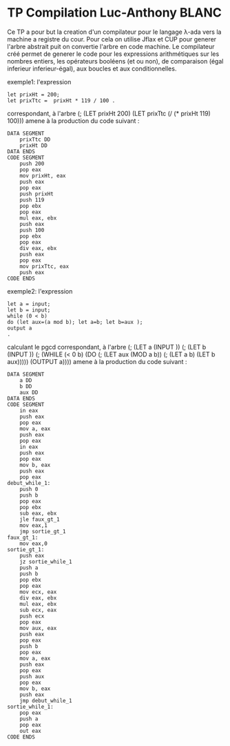 # TP Compilation Luc-Anthony BLANC

Ce TP a pour but la creation d'un compilateur pour le langage λ-ada vers la machine a registre du cour.
Pour cela on utilise Jflax et CUP pour generer l'arbre abstrait puit on convertie l'arbre en code machine.
Le compilateur créé permet de generer le code pour les expressions arithmétiques sur les nombres entiers, les opérateurs booléens (et ou non), de comparaison (égal inferieur inferieur-égal), aux boucles et aux conditionnelles.

exemple1:
l'expression

```
let prixHt = 200;
let prixTtc =  prixHt * 119 / 100 .
```
correspondant,  à l'arbre 
(; (LET prixHt 200) (LET prixTtc (/ (* prixHt 119) 100)))
amene à la production du code suivant :

```
DATA SEGMENT
	prixTtc DD
	prixHt DD
DATA ENDS
CODE SEGMENT
	push 200
	pop eax
	mov prixHt, eax
	push eax
	pop eax
	push prixHt
	push 119
	pop ebx
	pop eax
	mul eax, ebx
	push eax
	push 100
	pop ebx
	pop eax
	div eax, ebx
	push eax
	pop eax
	mov prixTtc, eax
	push eax
CODE ENDS
```

exemple2:
l'expression
```
let a = input;
let b = input;
while (0 < b)
do (let aux=(a mod b); let a=b; let b=aux );
output a
.
```
calculant le pgcd correspondant,  à l'arbre
(; (LET a (INPUT )) (; (LET b (INPUT )) (; (WHILE (< 0 b) (DO (; (LET aux (MOD a b)) (; (LET a b) (LET b aux))))) (OUTPUT a))))
amene à la production du code suivant :

```
DATA SEGMENT
	a DD
	b DD
	aux DD
DATA ENDS
CODE SEGMENT
	in eax
	push eax
	pop eax
	mov a, eax
	push eax
	pop eax
	in eax
	push eax
	pop eax
	mov b, eax
	push eax
	pop eax
debut_while_1:
	push 0
	push b
	pop eax
	pop ebx
	sub eax, ebx
	jle faux_gt_1
	mov eax,1
	jmp sortie_gt_1
faux_gt_1:
	mov eax,0
sortie_gt_1:
	push eax
	jz sortie_while_1
	push a
	push b
	pop ebx
	pop eax
	mov ecx, eax
	div eax, ebx
	mul eax, ebx
	sub ecx, eax
	push ecx
	pop eax
	mov aux, eax
	push eax
	pop eax
	push b
	pop eax
	mov a, eax
	push eax
	pop eax
	push aux
	pop eax
	mov b, eax
	push eax
	jmp debut_while_1
sortie_while_1:
	pop eax
	push a
	pop eax
	out eax
CODE ENDS
```
